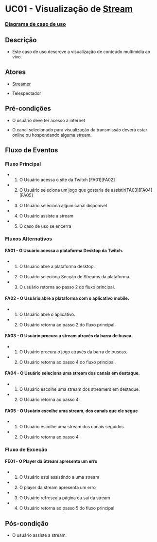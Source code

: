 # UC01 - Visualização de [Stream](Stream)

### [Diagrama de caso de uso](Diagrama-Visualização-de-Stream)

## Descrição

* Este caso de uso descreve a visualização de conteúdo multimídia ao vivo.

## Atores

* [Streamer](Streamer)

* Telespectador

## Pré-condições

* O usuário deve ter acesso à internet

* O canal selecionado para visualização da transmissão deverá estar online ou hospendando alguma stream.

## Fluxo de Eventos
### Fluxo Principal

* 1. O Usuário acessa o site da Twitch [FA01][FA02]

* 2. O Usuário seleciona um jogo que gostaria de assistir[FA03][FA04][FA05]

* 3. O Usuário seleciona algum canal disponível

* 4. O Usuário assiste a stream

* 5. O caso de uso se encerra

### Fluxos Alternativos
#### FA01 - O Usuário acessa a plataforma Desktop da Twitch.

* 1. O Usuário abre a plataforma desktop.

* 2. O Usuário seleciona Secção de Streams da plataforma.

* 3. O usuário retorna ao passo 2 do fluxo principal.

#### FA02 - O Usuário abre a plataforma com o aplicativo mobile.

* 1. O Usuário abre o aplicativo.

* 2. O Usuário retorna ao passo 2 do fluxo principal.

#### FA03 - O Usuário procura a stream através da barra de busca.

* 1. O Usuário procura o jogo através da barra de buscas.

* 2. O Usuário retorna ao passo 4 do fluxo principal.

#### FA04 - O Usuário seleciona uma stream dos canais em destaque.

* 1. O Usuário escolhe uma stream dos streamers em destaque.

* 2. O Usuário retorna ao passo 4.

#### FA05 - O Usuário escolhe uma stream, dos canais que ele segue

* 1. O Usuário escolhe uma stream dos canais seguidos.

* 2. O Usuário retorna ao passo 4.

### Fluxo de Exceção

#### FE01 - O Player da Stream apresenta um erro

* 1. O Usuário está assistindo a uma stream

* 2. O player da stream apresenta um erro

* 3. O Usuário refresca a página ou sai da stream

* 4. O Usuário retorna ao passo 5 do fluxo principal

## Pós-condição

* O usuário assiste a stream.